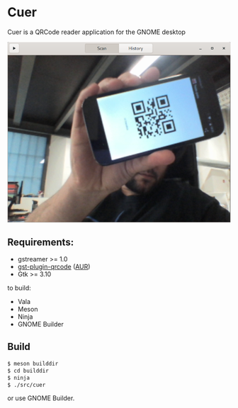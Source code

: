 # Cuer

Cuer is a QRCode reader application for the GNOME desktop

![ScreenShot](screenshots/scan-desktop.png)

## Requirements:

- gstreamer >= 1.0
- [gst-plugin-qrcode](https://github.com/fabrixxm/gst-plugin-qrcode) ([AUR](https://aur.archlinux.org/packages/gst-plugin-qrcode/))
- Gtk >= 3.10

to build:

- Vala
- Meson
- Ninja
- GNOME Builder

## Build

	$ meson builddir
	$ cd builddir
	$ ninja
	$ ./src/cuer

or use GNOME Builder.
